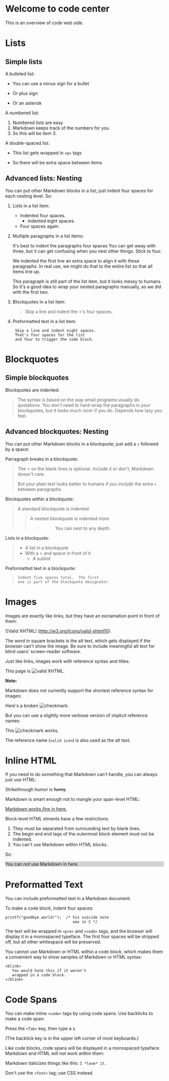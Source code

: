 Welcome to code center
=====================

This is an overview of code web side.

Lists
=====


Simple lists
------------

A bulleted list:

- You can use a minus sign for a bullet
+ Or plus sign
* Or an asterisk

A numbered list:

1. Numbered lists are easy
2. Markdown keeps track of the numbers for you
7. So this will be item 3.

A double-spaced list:

- This list gets wrapped in `<p>` tags

- So there will be extra space between items


Advanced lists: Nesting
-----------------------

You can put other Markdown blocks in a list; just indent four spaces for each nesting level.  So:

1. Lists in a list item:
    - Indented four spaces.
        * indented eight spaces.
    - Four spaces again.

2.  Multiple paragraphs in a list items:

    It's best to indent the paragraphs four spaces
    You can get away with three, but it can get
    confusing when you nest other things.
    Stick to four.

    We indented the first line an extra space to align
    it with these paragraphs.  In real use, we might do
    that to the entire list so that all items line up.

    This paragraph is still part of the list item, but it looks messy to humans.  So it's a good idea to wrap your nested paragraphs manually, as we did with the first two.

3. Blockquotes in a list item:

    > Skip a line and
    > indent the >'s four spaces.

4. Preformatted text in a list item:

        Skip a line and indent eight spaces.
        That's four spaces for the list
        and four to trigger the code block.






Blockquotes
===========


Simple blockquotes
------------------

Blockquotes are indented:

> The syntax is based on the way email programs
> usually do quotations. You don't need to hard-wrap
> the paragraphs in your blockquotes, but it looks much nicer if you do.  Depends how lazy you feel.


Advanced blockquotes: Nesting
-----------------------------

You can put other Markdown blocks in a blockquote; just add a `>` followed by a space:

Parragraph breaks in a blockquote:

> The > on the blank lines is optional.
> Include it or don't; Markdown doesn't care.
>
> But your plain text looks better to
> humans if you include the extra `>`
> between paragraphs.


Blockquotes within a blockquote:

> A standard blockquote is indented
> > A nested blockquote is indented more
> > > > You can nest to any depth.


Lists in a blockquote:

> - A list in a blockquote
> - With a > and space in front of it
>     * A sublist

Preformatted text in a blockquote:

>     Indent five spaces total.  The first
>     one is part of the blockquote designator.






Images
======


Images are exactly like links, but they have an exclamation point in front of them:

 ![Valid XHTML] (http://w3.org/Icons/valid-xhtml10).

The word in square brackets is the alt text, which gets displayed if the browser can't show the image.  Be sure to include meaningful alt text for blind users' screen-reader software.

Just like links, images work with reference syntax and titles:

 This page is ![valid XHTML][checkmark].

 [checkmark]: http://w3.org/Icons/valid-xhtml10
           "What are you smiling at?"


**Note:**

Markdown does not currently support the shortest reference syntax for images:

  Here's a broken ![checkmark].

But you can use a slightly more verbose version of implicit reference names:

  This ![checkmark][] works.

The reference name (`valid icon`) is also used as the alt text.






Inline HTML
===========


If you need to do something that Markdown can't handle, you can always just use HTML:

 Strikethrough humor is <strike>funny</strike>.

Markdown is smart enough not to mangle your span-level HTML:

<u>Markdown works *fine* in here.</u>

Block-level HTML elments have a few restrictions:

1. They must be separated from surrounding text by blank
   lines.
2. The begin and end tags of the outermost block element
   must not be indented.
3. You can't use Markdown within HTML blocks.

So:

<div style="background-color: lightgray">
    You can <em>not</em> use Markdown in here.
</div>






Preformatted Text
=================


You can include preformatted text in a Markdown document.

To make a code block, indent four spaces:

    printf("goodbye world!");  /* his suicide note
                                  was in C */

The text will be wrapped in `<pre>` and `<code>` tags, and the browser will display it in a monospaced typeface.  The first four spaces will be stripped off, but all other whitespace will be preserved.

You cannot use Markdown or HTML within a code block, which makes them a convenient way to show samples of Markdown or HTML syntax:

    <blink>
       You would hate this if it weren't
       wrapped in a code block.
    </blink>






Code Spans
==========


You can make inline `<code>` tags by using code spans.  Use backticks to make a code span:

 Press the `<Tab>` key, then type a `$`.

(The backtick key is in the upper left corner of most keyboards.)

Like code blocks, code spans will be displayed in a monospaced typeface.  Markdown and HTML will not work within them:

 Markdown italicizes things like this: `I *love* it.`

 Don't use the `<font>` tag; use CSS instead.

